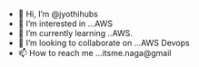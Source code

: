 - 👋 Hi, I’m @jyothihubs
- 👀 I’m interested in ...AWS
- 🌱 I’m currently learning ..AWS.
- 💞️ I’m looking to collaborate on ...AWS Devops
- 📫 How to reach me ...itsme.naga@gmail

<!---
jyothihubs/jyothihubs is a ✨ special ✨ repository because its `README.md` (this file) appears on your GitHub profile.
You can click the Preview link to take a look at your changes.
--->

